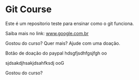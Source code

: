 # Git Course

Este é um repositorio teste para ensinar como o git funciona.

Saiba mais no link: www.google.com.br


Gostou do curso? Quer mais? Ajude com uma doação.


Botão de doação do paypal
hdsgfjsdhfgsjfgh
oo

sjdsakdjhsakjdsahfksdj
ooG

Gostou do curso?
